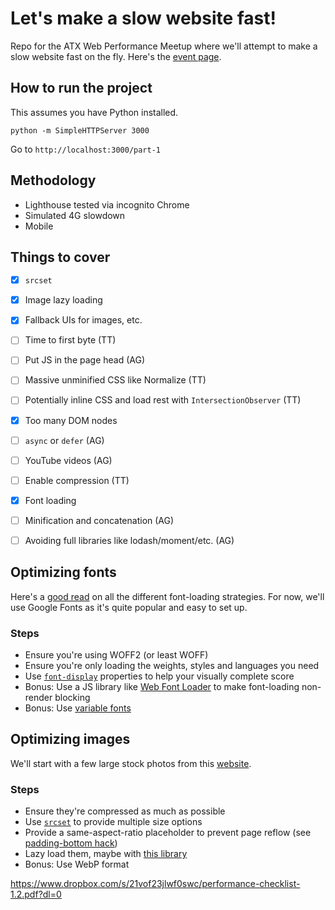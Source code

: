 # Let's make a slow website fast!
Repo for the ATX Web Performance Meetup where we'll attempt to make a slow website fast on the fly. Here's the [event page](https://www.meetup.com/austin-web-performance/events/266519185/).

## How to run the project
This assumes you have Python installed.

`python -m SimpleHTTPServer 3000`

Go to `http://localhost:3000/part-1`


## Methodology
- Lighthouse tested via incognito Chrome
- Simulated 4G slowdown
- Mobile


## Things to cover
* [x] `srcset`
* [x] Image lazy loading
* [x] Fallback UIs for images, etc.
* [ ] Time to first byte (TT)
* [ ] Put JS in the page head (AG)
* [ ] Massive unminified CSS like Normalize (TT)
* [ ] Potentially inline CSS and load rest with `IntersectionObserver` (TT)
* [x] Too many DOM nodes
* [ ] `async` or `defer` (AG)
* [ ] YouTube videos (AG)
* [ ] Enable compression (TT)
* [x] Font loading
* [ ] Minification and concatenation (AG)
* [ ] Avoiding full libraries like lodash/moment/etc. (AG)


## Optimizing fonts
Here's a [good read](https://www.zachleat.com/web/comprehensive-webfonts/) on all the different font-loading strategies. For now, we'll use Google Fonts as it's quite popular and easy to set up.

### Steps
- Ensure you're using WOFF2 (or least WOFF)
- Ensure you're only loading the weights, styles and languages you need
- Use [`font-display`](https://developer.mozilla.org/en-US/docs/Web/CSS/@font-face/font-display) properties to help your visually complete score
- Bonus: Use a JS library like [Web Font Loader](https://github.com/typekit/webfontloader) to make font-loading non-render blocking
- Bonus: Use [variable fonts](https://medium.com/variable-fonts/https-medium-com-tiro-introducing-opentype-variable-fonts-12ba6cd2369)


## Optimizing images
We'll start with a few large stock photos from this [website](https://picsum.photos/images).

### Steps
- Ensure they're compressed as much as possible
- Use [`srcset`](https://developer.mozilla.org/en-US/docs/Learn/HTML/Multimedia_and_embedding/Responsive_images) to provide multiple size options
- Provide a same-aspect-ratio placeholder to prevent page reflow (see [padding-bottom hack](https://www.smashingmagazine.com/2013/09/responsive-images-performance-problem-case-study/))
- Lazy load them, maybe with [this library](https://github.com/aFarkas/lazysizes)
- Bonus: Use WebP format

https://www.dropbox.com/s/21vof23jlwf0swc/performance-checklist-1.2.pdf?dl=0
